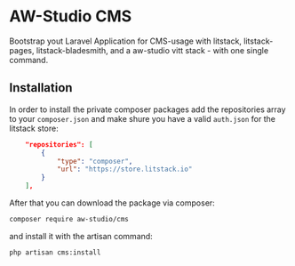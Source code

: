 # AW-Studio CMS

Bootstrap yout Laravel Application for CMS-usage with litstack, litstack-pages, litstack-bladesmith, and a aw-studio vitt stack - with one single command.

## Installation

In order to install the private composer packages add the repositories array to your `composer.json` and make shure you have a valid `auth.json` for the litstack store:

```json
    "repositories": [
        {
            "type": "composer",
            "url": "https://store.litstack.io"
        }
    ],
```

After that you can download the package via composer:

```bash
composer require aw-studio/cms
```

and install it with the artisan command:

```bash
php artisan cms:install
```
